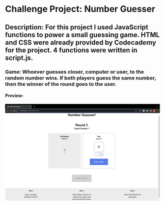 # Challenge Project: Number Guesser

## Description: For this project I used JavaScript functions to power a small guessing game. HTML and CSS were already provided by Codecademy for the project. 4 functions were written in script.js.

### Game: Whoever guesses closer, computer or user, to the random number wins. If both players guess the same number, then the winner of the round goes to the user. 

#### Preview: 
![Number Guessing Game](/num-guess-game-prev.png?raw=true "Responsive Club Website")